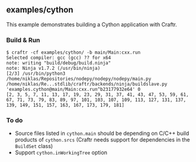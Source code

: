 ## examples/cython

This example demonstrates building a Cython application with Craftr.

### Build & Run

```
$ craftr -cf examples/cython/ -b main/Main:cxx.run
Selected compiler: gcc (gcc) ?? for x64
note: writing "build/debug/build.ninja"
note: Ninja v1.7.2 (/usr/bin/ninja)
[2/3] /usr/bin/python3 /home/niklas/Repositories/nodepy/nodepy/nodepy/main.py /home/niklas/Re...stdlib/craftr/backends/ninja/buildslave.py 'examples.cython@main/Main:cxx.run^b23177932e64' 0
[2, 3, 5, 7, 11, 13, 17, 19, 23, 29, 31, 37, 41, 43, 47, 53, 59, 61, 67, 71, 73, 79, 83, 89, 97, 101, 103, 107, 109, 113, 127, 131, 137, 139, 149, 151, 157, 163, 167, 173, 179, 181]
```

### To do

* Source files listed in `cython.main` should be depending on C/C++ build
  products of `cython.srcs` (Craftr needs support for dependencies in the
  `BuildSet` class)
* Support `cython.inWorkingTree` option
